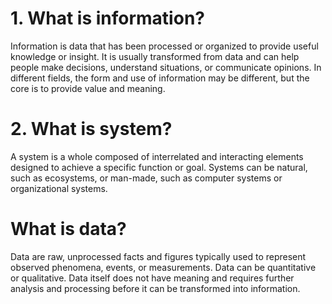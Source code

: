# 1. What is information?


Information is data that has been processed or organized to provide useful knowledge or insight. It is usually transformed from data and can help people make decisions, understand situations, or communicate opinions. In different fields,
the form and use of information may be different, but the core is to provide value and meaning.


# 2. What is system?


A system is a whole composed of interrelated and interacting elements designed to achieve a specific function or goal. Systems can be natural, such as ecosystems, or man-made, such as computer systems or organizational systems.


# What is data?


Data are raw, unprocessed facts and figures typically used to represent observed phenomena, events, or measurements. Data can be quantitative or qualitative. Data itself does not have meaning and
requires further analysis and processing before it can be transformed into information.
